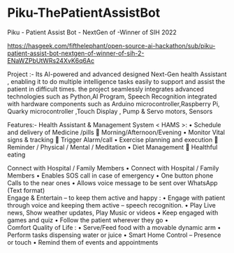 # Piku-ThePatientAssistBot
Piku - Patient Assist Bot - NextGen of -Winner of SIH 2022

https://hasgeek.com/fifthelephant/open-source-ai-hackathon/sub/piku-patient-assist-bot-nextgen-of-winner-of-sih-2-ENaWZPbUtWRs24XvK6q6Ac

Project :-
Its AI-powered and advanced designed Next-Gen health Assistant , enabling it to do multiple intelligence tasks easily to support and assist the patient in difficult times. the project seamlessly integrates advanced technologies such as Python,AI Program, Speech Recognition integrated with hardware components such as Arduino microcontroller,Raspberry Pi, Quarky microcontroller ,Touch Display , Pump & Servo motors,  Sensors

Features:-
Health Assistant & Management System  < HAMS >:
•	Schedule and delivery of Medicine /pills	 Morning/Afternoon/Evening
•	Monitor Vital signs & tracking 	 Trigger Alarm/call
•	Exercise planning and execution 	 Reminder / Physical / Mental / Meditation
•	Diet Management 		 Healthful eating 

Connect with Hospital / Family Members
•	Connect with Hospital / Family Members
•	Enables SOS call in case of emergency
•	One button phone Calls to the near ones
•	Allows voice message to be sent over WhatsApp  (Text format)  
Engage & Entertain – to keep them active and happy : 
•	Engage with patient through voice and keeping them active – speech recognition.
•	Play Live news, Show weather updates, Play Music or videos
•	Keep engaged with games and quiz
•	Follow the patient wherever they go
•	
Comfort Quality of Life : 
•	Serve/Feed food with a movable dynamic arm
•	Perform tasks dispensing water or juice
•	Smart Home Control – Presence or touch
•	Remind them of events and appointments


